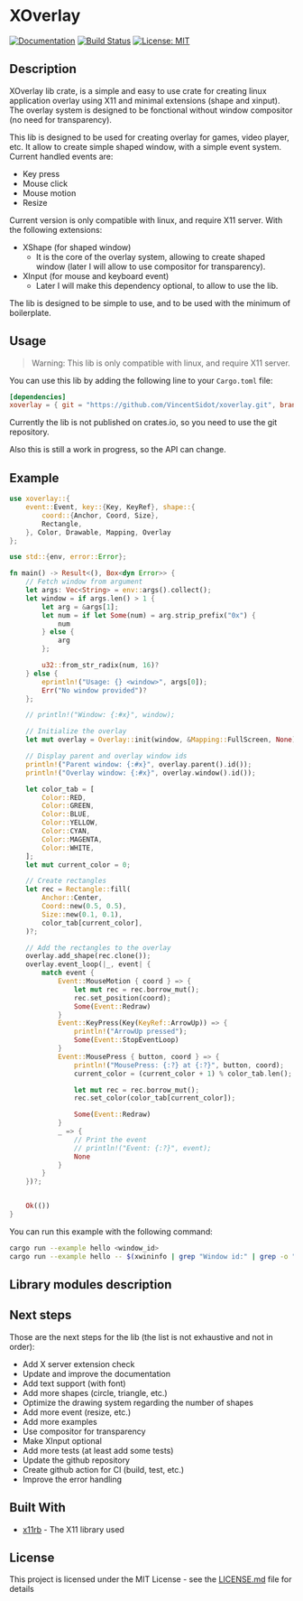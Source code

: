 # XOverlay

[![Documentation][doc-img]][doc-url]
[![Build Status][build-img]][build-img]
[![License: MIT][license-image]][license-url]

[build-img]: https://img.shields.io/github/actions/workflow/status/vincentsidot/xoverlay/rust.yml?branch=master&style=for-the-badge
[build-url]: https://github.com/VincentSidot/xoverlay/actions/workflows/rust.yml
[doc-img]: https://img.shields.io/badge/docs.rs-xoverlay-4d76ae?style=for-the-badge
[doc-url]: https://vincentsidot.github.io/xoverlay/
[license-image]: https://img.shields.io/badge/License-MIT-red.svg?style=for-the-badge
[license-url]: https://github.com/VincentSidot/xoverlay/blob/master/LICENSE.md

## Description

XOverlay lib crate, is a simple and easy to use crate for creating linux application
overlay using X11 and minimal extensions (shape and xinput). The overlay system is 
designed to be fonctional without window compositor (no need for transparency).

This lib is designed to be used for creating overlay for games, video player, etc.
It allow to create simple shaped window, with a simple event system.
Current handled events are:
- Key press
- Mouse click
- Mouse motion
- Resize

Current version is only compatible with linux, and require X11 server. With the
following extensions:
- XShape (for shaped window)
    - It is the core of the overlay system, allowing to create shaped window (later I will allow to use compositor for transparency).
- XInput (for mouse and keyboard event)
    - Later I will make this dependency optional, to allow to use the lib.

The lib is designed to be simple to use, and to be used with the minimum of boilerplate.

## Usage

> Warning: This lib is only compatible with linux, and require X11 server.

You can use this lib by adding the following line to your `Cargo.toml` file:
```toml
[dependencies]
xoverlay = { git = "https://github.com/VincentSidot/xoverlay.git", branch = "master"}
```

Currently the lib is not published on crates.io, so you need to use the git repository.

Also this is still a work in progress, so the API can change.

## Example

```rust
use xoverlay::{
    event::Event, key::{Key, KeyRef}, shape::{
        coord::{Anchor, Coord, Size},
        Rectangle,
    }, Color, Drawable, Mapping, Overlay
};

use std::{env, error::Error};

fn main() -> Result<(), Box<dyn Error>> {
    // Fetch window from argument
    let args: Vec<String> = env::args().collect();
    let window = if args.len() > 1 {
        let arg = &args[1];
        let num = if let Some(num) = arg.strip_prefix("0x") {
            num
        } else {
            arg
        };

        u32::from_str_radix(num, 16)?
    } else {
        eprintln!("Usage: {} <window>", args[0]);
        Err("No window provided")?
    };

    // println!("Window: {:#x}", window);

    // Initialize the overlay
    let mut overlay = Overlay::init(window, &Mapping::FullScreen, None)?;

    // Display parent and overlay window ids
    println!("Parent window: {:#x}", overlay.parent().id());
    println!("Overlay window: {:#x}", overlay.window().id());

    let color_tab = [
        Color::RED,
        Color::GREEN,
        Color::BLUE,
        Color::YELLOW,
        Color::CYAN,
        Color::MAGENTA,
        Color::WHITE,
    ];
    let mut current_color = 0;

    // Create rectangles
    let rec = Rectangle::fill(
        Anchor::Center,
        Coord::new(0.5, 0.5),
        Size::new(0.1, 0.1),
        color_tab[current_color],
    )?;

    // Add the rectangles to the overlay
    overlay.add_shape(rec.clone());
    overlay.event_loop(|_, event| {
        match event {
            Event::MouseMotion { coord } => {
                let mut rec = rec.borrow_mut();
                rec.set_position(coord);
                Some(Event::Redraw)
            }
            Event::KeyPress(Key(KeyRef::ArrowUp)) => {
                println!("ArrowUp pressed");
                Some(Event::StopEventLoop)
            }
            Event::MousePress { button, coord } => {
                println!("MousePress: {:?} at {:?}", button, coord);
                current_color = (current_color + 1) % color_tab.len();

                let mut rec = rec.borrow_mut();
                rec.set_color(color_tab[current_color]);

                Some(Event::Redraw)
            }
            _ => {
                // Print the event
                // println!("Event: {:?}", event);
                None
            }
        }
    })?;


    Ok(())
}
```

You can run this example with the following command:
```sh
cargo run --example hello <window_id>
cargo run --example hello -- $(xwininfo | grep "Window id:" | grep -o "0x[0-9a-f]*") # Just click on the wanted window
```


## Library modules description

## Next steps

Those are the next steps for the lib (the list is not exhaustive and not in order):

- Add X server extension check
- Update and improve the documentation
- Add text support (with font)
- Add more shapes (circle, triangle, etc.)
- Optimize the drawing system regarding the number of shapes
- Add more event (resize, etc.)
- Add more examples
- Use compositor for transparency
- Make XInput optional
- Add more tests (at least add some tests)
- Update the github repository
- Create github action for CI (build, test, etc.)
- Improve the error handling

## Built With

* [x11rb](https://crates.io/crates/x11rb) - The X11 library used


## License

This project is licensed under the MIT License - see the [LICENSE.md](LICENSE.md) file for details

